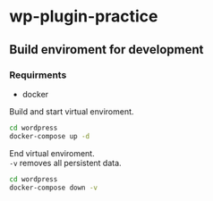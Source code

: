 # wp-plugin-practice

## Build enviroment for development

### Requirments
- docker

Build and start virtual enviroment.

```sh
cd wordpress
docker-compose up -d
```

End virtual enviroment.  
`-v` removes all persistent data.

```sh
cd wordpress
docker-compose down -v
```
